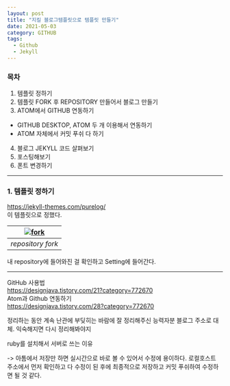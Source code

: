 ```yaml
---
layout: post
title: "지킬 블로그템플릿으로 템플릿 만들기"
date: 2021-05-03
category: GITHUB
tags:
  - Github
  - Jekyll
---
```


### 목차
1. 템플릿 정하기
2. 템플릿 FORK 후 REPOSITORY 만들어서 블로그 만들기
3. ATOM에서 GITHUB 연동하기
  - GITHUB DESKTOP, ATOM 두 개 이용해서 연동하기
  - ATOM 자체에서 커밋 푸쉬 다 하기
4. 블로그 JEKYLL 코드 살펴보기
5. 포스팅해보기
6. 폰트 변경하기

---
### 1. 템플릿 정하기
<https://jekyll-themes.com/purelog/><br>
이 템플릿으로 정했다.  

|<a href="https://github.com/Alex-im2/Alex-im2.github.io/blob/master/assets/_post_img/21-05-02-01.jpg?raw=true" target="_blank" rel="fork">![fork](https://github.com/Alex-im2/Alex-im2.github.io/blob/master/assets/_post_img/21-05-02-01.jpg?raw=true)</a>|
|:--:|
| *repository fork* |

내 repository에 들어와진 걸 확인하고 Setting에 들어간다.

---
GitHub 사용법<br>
<https://designjava.tistory.com/21?category=772670><br>
Atom과 Github 연동하기<br>
<https://designjava.tistory.com/28?category=772670>

정리하는 동안 계속 난관에 부딪히는 바람에 잘 정리해주신 능력자분 블로그 주소로 대체.
익숙해지면 다시 정리해봐야지

ruby를 설치해서 서버로 쓰는 이유

-> 아톰에서 저장만 하면 실시간으로 바로 볼 수 있어서 수정에 용이하다.
로컬호스트 주소에서 먼저 확인하고 다 수정이 된 후에 최종적으로 저장하고 커밋 푸쉬하여 수정하면 될 것 같다.
